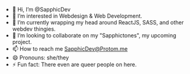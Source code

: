 - 👋 Hi, I’m @SapphicDev
- 👀 I’m interested in Webdesign & Web Development.
- 🌱 I’m currently wrapping my head around ReactJS, SASS, and other webdev thingies.
- 💞️ I’m looking to collaborate on my "Sapphictones", my upcoming project.
- 📫 How to reach me SapphicDev@Protom.me
- 😄 Pronouns: she/they
- ⚡ Fun fact: There even are queer people on here.

<!---
SapphicDev/SapphicDev is a ✨ special ✨ repository because its `README.md` (this file) appears on your GitHub profile.
You can click the Preview link to take a look at your changes.
--->
